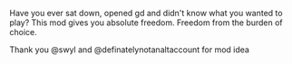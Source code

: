 Have you ever sat down, opened gd and didn't know what you wanted to play?
This mod gives you absolute freedom. Freedom from the burden of choice.

Thank you @swyl and @definatelynotanaltaccount for mod idea
